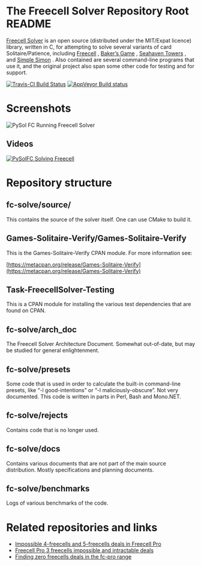 # The Freecell Solver Repository Root README

[Freecell Solver](http://fc-solve.shlomifish.org/) is an open source
(distributed under the MIT/Expat licence) library, written in C, for attempting
to solve several variants of card Solitaire/Patience, including
[Freecell](http://en.wikipedia.org/wiki/FreeCell) ,
[Baker’s Game](http://en.wikipedia.org/wiki/Baker%27s_Game) ,
[Seahaven Towers](http://en.wikipedia.org/wiki/Seahaven_Towers_%28solitaire%29)
, and
[Simple Simon](http://en.wikipedia.org/wiki/Simple_Simon_%28solitaire) .
Also contained are several command-line programs that use it, and the original
project also span some other code for testing and for support.

[![Travis-CI Build Status](https://travis-ci.org/shlomif/fc-solve.svg?branch=master)](https://travis-ci.org/shlomif/fc-solve)
[![AppVeyor Build status](https://ci.appveyor.com/api/projects/status/ondu214y43paykp5/branch/master?svg=true)](https://ci.appveyor.com/project/shlomif/fc-solve/branch/master)

# Screenshots

![PySol FC Running Freecell Solver](<http://i.imgur.com/thImObN.png>)

## Videos

[![PySolFC Solving Freecell](https://img.youtube.com/vi/hYdqNuX4WJc/0.jpg)](https://www.youtube.com/watch?v=hYdqNuX4WJc)

# Repository structure

## fc-solve/source/

This contains the source of the solver itself. One can use CMake to build it.

## Games-Solitaire-Verify/Games-Solitaire-Verify

This is the Games-Solitaire-Verify CPAN module. For more information see:

[https://metacpan.org/release/Games-Solitaire-Verify](https://metacpan.org/release/Games-Solitaire-Verify)

## Task-FreecellSolver-Testing

This is a CPAN module for installing the various test dependencies that
are found on CPAN.

## fc-solve/arch\_doc

The Freecell Solver Architecture Document. Somewhat out-of-date, but may
be studied for general enlightenment.

## fc-solve/presets

Some code that is used in order to calculate the built-in command-line
presets, like “-l good-intentions” or “-l maliciously-obscure”. Not very
documented. This code is written in parts in Perl, Bash and Mono.NET.

## fc-solve/rejects

Contains code that is no longer used.

## fc-solve/docs

Contains various documents that are not part of the main source distribution.
Mostly specifications and planning documents.

## fc-solve/benchmarks

Logs of various benchmarks of the code.

# Related repositories and links

* [Impossible 4-freecells and 5-freecells deals in Freecell Pro](https://github.com/shlomif/freecell-pro-impossible-deals)
* [Freecell Pro 3 freecells impossible and intractable deals](https://github.com/shlomif/freecell-pro-3fc-deals--split)
* [Finding zero freecells deals in the fc-pro range](https://github.com/shlomif/freecell-pro-0fc-deals)
